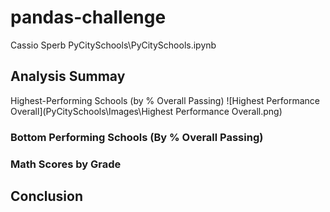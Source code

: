 # pandas-challenge
Cassio Sperb
PyCitySchools\PyCitySchools.ipynb

## Analysis Summay

Highest-Performing Schools (by % Overall Passing)
![Highest Performance Overall](PyCitySchools\Images\Highest Performance Overall.png)

### Bottom Performing Schools (By % Overall Passing)


### Math Scores by Grade





## Conclusion



